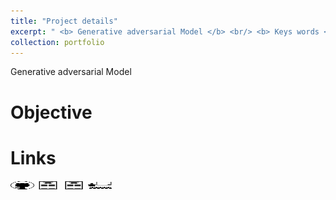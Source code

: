 ```yaml
---
title: "Project details"
excerpt: " <b> Generative adversarial Model </b> <br/> <b> Keys words </b> : <i> Generative Model (VAE), Adversarial black/white box attack, probabilistic graphical models </i> <br/> <img src='/images/generative models.png' width='600' height='200'>"
collection: portfolio
---
```


Generative adversarial Model

Objective
======


Links
======

[<img src="/images/GitHub.png" alt="GitHub" width="37.5" height="12.5" />](https://github.com/b-ptiste/generative-model-adv-attack) [<img src="/images/report_icone.png" alt="Report" width="37.5" height="12.5" />](https://drive.google.com/file/d/1Uid8mWEvAFNFBUSGKxk1dxgSghFufcPz/view?usp=drive_link) [<img src="/images/report_icone.png" alt="Report" width="37.5" height="12.5" />](https://drive.google.com/file/d/1elRmy-GWLtpTIibrHbGMleaMZp5Yq6B4/view?usp=drive_link) [<img src="/images/class_icone.png" alt="Report" width="37.5" height="12.5" />](https://www.master-mva.com/cours/probabilistic-graphical-models/)

